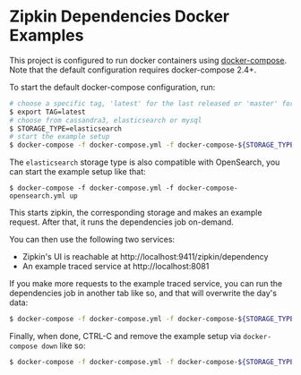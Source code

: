 # Zipkin Dependencies Docker Examples

This project is configured to run docker containers using
[docker-compose](https://docs.docker.com/compose/). Note that the default
configuration requires docker-compose 2.4+.

To start the default docker-compose configuration, run:

```bash
# choose a specific tag, 'latest' for the last released or 'master' for last built.
$ export TAG=latest
# choose from cassandra3, elasticsearch or mysql
$ STORAGE_TYPE=elasticsearch
# start the example setup
$ docker-compose -f docker-compose.yml -f docker-compose-${STORAGE_TYPE}.yml up
```

The `elasticsearch` storage type is also compatible with OpenSearch,
you can start the example setup like that:

```
$ docker-compose -f docker-compose.yml -f docker-compose-opensearch.yml up
```

This starts zipkin, the corresponding storage and makes an example request.
After that, it runs the dependencies job on-demand.

You can then use the following two services:
* Zipkin's UI is reachable at http://localhost:9411/zipkin/dependency
* An example traced service at http://localhost:8081

If you make more requests to the example traced service, you can run the
dependencies job in another tab like so, and that will overwrite the day's
data:

```bash
$ docker-compose -f docker-compose.yml -f docker-compose-${STORAGE_TYPE}.yml start dependencies
```

Finally, when done, CTRL-C and remove the example setup via `docker-compose down` like so:

```bash
$ docker-compose -f docker-compose.yml -f docker-compose-${STORAGE_TYPE}.yml down
```
